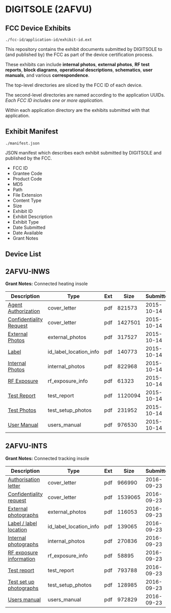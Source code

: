 # DIGITSOLE (2AFVU)
## FCC Device Exhibits

```
./fcc-id/application-id/exhibit-id.ext
```

This repository contains the exhibit documents submitted by DIGITSOLE to (and published by) the FCC as part of the device certification process.

These exhibits can include **internal photos**, **external photos**, **RF test reports**, **block diagrams**, **operational descriptions**, **schematics**, **user manuals**, and various **correspondence**.

The top-level directories are sliced by the FCC ID of each device.

The second-level directories are named according to the application UUIDs. *Each FCC ID includes one or more application.*

Within each application directory are the exhibits submitted with that application. 

## Exhibit Manifest

```
./manifest.json
```

JSON manifest which describes each exhibit submitted by DIGITSOLE and published by the FCC.

- FCC ID
- Grantee Code
- Product Code
- MD5
- Path
- File Extension
- Content Type
- Size
- Exhibit ID
- Exhibit Description
- Exhibit Type
- Date Submitted
- Date Available
- Grant Notes

## Device List
## 2AFVU-INWS
**Grant Notes:** Connected heating insole

| Description | Type | Ext | Size | Submitted | Available |
| ----------- | ---- | --- | ---- | --------- | --------- |
| [Agent Authorization](2AFVU-INWS/36752cf94718c6b8b26e49efb0c43f01/2780954.pdf) | cover_letter | pdf | 821573 | 2015-10-14 | 2015-10-14 |
| [Confidentiality Request](2AFVU-INWS/36752cf94718c6b8b26e49efb0c43f01/2780955.pdf) | cover_letter | pdf | 1427501 | 2015-10-14 | 2015-10-14 |
| [External Photos](2AFVU-INWS/36752cf94718c6b8b26e49efb0c43f01/2780957.pdf) | external_photos | pdf | 317527 | 2015-10-14 | 2015-10-14 |
| [Label](2AFVU-INWS/36752cf94718c6b8b26e49efb0c43f01/2780959.pdf) | id_label_location_info | pdf | 140773 | 2015-10-14 | 2015-10-14 |
| [Internal Photos](2AFVU-INWS/36752cf94718c6b8b26e49efb0c43f01/2780958.pdf) | internal_photos | pdf | 822968 | 2015-10-14 | 2015-10-14 |
| [RF Exposure](2AFVU-INWS/36752cf94718c6b8b26e49efb0c43f01/2780962.pdf) | rf_exposure_info | pdf | 61323 | 2015-10-14 | 2015-10-14 |
| [Test Report](2AFVU-INWS/36752cf94718c6b8b26e49efb0c43f01/2780964.pdf) | test_report | pdf | 1120094 | 2015-10-14 | 2015-10-14 |
| [Test Photos](2AFVU-INWS/36752cf94718c6b8b26e49efb0c43f01/2780965.pdf) | test_setup_photos | pdf | 231952 | 2015-10-14 | 2015-10-14 |
| [User Manual](2AFVU-INWS/36752cf94718c6b8b26e49efb0c43f01/2780966.pdf) | users_manual | pdf | 976530 | 2015-10-14 | 2015-10-14 |
## 2AFVU-INTS
**Grant Notes:** Connected tracking insole

| Description | Type | Ext | Size | Submitted | Available |
| ----------- | ---- | --- | ---- | --------- | --------- |
| [Authorisation letter](2AFVU-INTS/25f183739a9dd2b68f98bc90b1e7ce9c/3144748.pdf) | cover_letter | pdf | 966990 | 2016-09-23 | 2016-09-23 |
| [Confidentiality request](2AFVU-INTS/25f183739a9dd2b68f98bc90b1e7ce9c/3144749.pdf) | cover_letter | pdf | 1539065 | 2016-09-23 | 2016-09-23 |
| [External photographs](2AFVU-INTS/25f183739a9dd2b68f98bc90b1e7ce9c/3144751.pdf) | external_photos | pdf | 116053 | 2016-09-23 | 2016-09-23 |
| [Label / label location](2AFVU-INTS/25f183739a9dd2b68f98bc90b1e7ce9c/3144752.pdf) | id_label_location_info | pdf | 139065 | 2016-09-23 | 2016-09-23 |
| [Internal photographs](2AFVU-INTS/25f183739a9dd2b68f98bc90b1e7ce9c/3144753.pdf) | internal_photos | pdf | 270836 | 2016-09-23 | 2016-09-23 |
| [RF exposure information](2AFVU-INTS/25f183739a9dd2b68f98bc90b1e7ce9c/3144759.pdf) | rf_exposure_info | pdf | 58895 | 2016-09-23 | 2016-09-23 |
| [Test report](2AFVU-INTS/25f183739a9dd2b68f98bc90b1e7ce9c/3144756.pdf) | test_report | pdf | 793788 | 2016-09-23 | 2016-09-23 |
| [Test set up photographs](2AFVU-INTS/25f183739a9dd2b68f98bc90b1e7ce9c/3144757.pdf) | test_setup_photos | pdf | 128985 | 2016-09-23 | 2016-09-23 |
| [Users manual](2AFVU-INTS/25f183739a9dd2b68f98bc90b1e7ce9c/3144758.pdf) | users_manual | pdf | 972829 | 2016-09-23 | 2016-09-23 |
